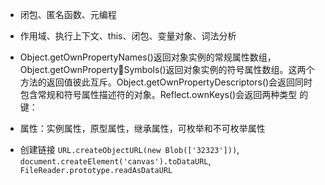 - 闭包、匿名函数、元编程
- 作用域、执行上下文、this、闭包、变量对象、词法分析
- Object.getOwnPropertyNames()返回对象实例的常规属性数组，Object.getOwnPropertySymbols()返回对象实例的符号属性数组。这两个方法的返回值彼此互斥。Object.getOwnPropertyDescriptors()会返回同时包含常规和符号属性描述符的对象。Reflect.ownKeys()会返回两种类型
的键：
- 属性：实例属性，原型属性，继承属性，可枚举和不可枚举属性

- 创建链接 `URL.createObjectURL(new Blob(['32323']))`, `document.createElement('canvas').toDataURL`, `FileReader.prototype.readAsDataURL`
